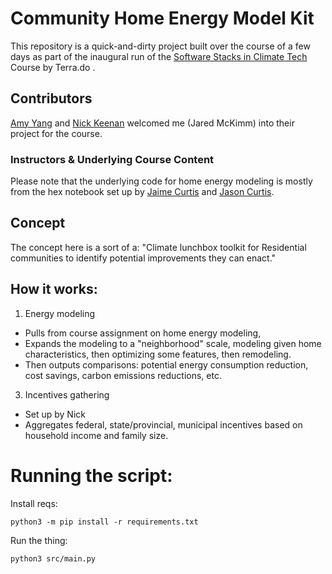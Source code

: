 # Community Home Energy Model Kit

This repository is a quick-and-dirty project built over the course of a few days
as part of the inaugural run of the [Software Stacks in Climate Tech](https://terra.do/climate-education/cohort-courses/software-stacks-in-climate-tech/)
Course by Terra.do .

## Contributors

[Amy Yang](https://github.com/mongolianprincess) and [Nick Keenan](https://github.com/nickkeenan) welcomed me (Jared McKimm) into their project for the course.

### Instructors & Underlying Course Content
Please note that the underlying code for home energy modeling is mostly from the hex notebook set up by
[Jaime Curtis](https://github.com/jaimemarijke) and [Jason Curtis](https://github.com/jason-curtis).

## Concept
The concept here is a sort of a:
"Climate lunchbox toolkit for Residential communities to identify potential improvements they can enact."

## How it works:

1. Energy modeling
  - Pulls from course assignment on home energy modeling,
  - Expands the modeling to a "neighborhood" scale, modeling given home characteristics, then optimizing some features, then remodeling.
  - Then outputs comparisons: potential energy consumption reduction, cost savings, carbon emissions reductions, etc.
3. Incentives gathering
  - Set up by Nick
  - Aggregates federal, state/provincial, municipal incentives based on household income and family size.

# Running the script:

Install reqs:
```
python3 -m pip install -r requirements.txt
```

Run the thing:
```
python3 src/main.py
```
